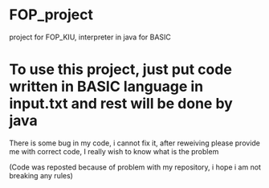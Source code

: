 # FOP_project
project for FOP_KIU, interpreter in java for BASIC

# To use this project, just put code written in BASIC language in input.txt and rest will be done by java  

There is some bug in my code, i cannot fix it, after reweiving please provide me with correct code, I really wish to know what is the problem 

(Code was reposted because of problem with my repository, i hope i am not breaking any rules) 
